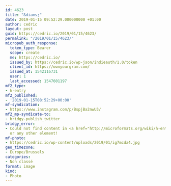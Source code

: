 ```yaml
---
id: 4623
title: "&diams;"
date: 2019-01-15 09:52:29.000000000 +01:00
author: cedric
layout: post
guid: https://cedric.io/2019/01/15/4623/
permalink: "/2019/01/15/4623/"
micropub_auth_response:
  token_type: Bearer
  scope: create
  me: https://cedric.io/
  issued_by: https://cedric.io/wp-json/indieauth/1.0/token
  client_id: https://ownyourgram.com/
  issued_at: 1542116731
  user: 1
  last_accessed: 1547601197
mf2_type:
- h-entry
mf2_published:
- '2019-01-15T08:52:29+00:00'
mf-syndication:
- https://www.instagram.com/p/BspjBa2nwU3/
mf2_mp-syndicate-to:
- bridgy-publish_twitter
bridgy_error:
- Could not find content in <a href="http://microformats.org/wiki/h-entry">h-entry</a>
  or any other element!
mf-photo:
- https://cedric.io/wp-content/uploads/2019/01/ig7mcda4.jpg
geo_timezone:
- Europe/Brussels
categories:
- Non classé
format: image
kind:
- Photo
---
```

